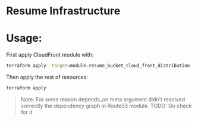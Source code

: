 # Resume Infrastructure

# Usage:
First apply CloudFront module with:
```sh
terraform apply -target=module.resume_bucket_cloud_front_distribution

```

Then apply the rest of resources:
```sh
terraform apply

```

> Note: For some reason depends_on meta argument didn't resolved correctly the dependency graph in Route53 module. TODO: Go check for it